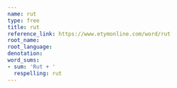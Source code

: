 ```yaml
---
name: rut
type: free
title: rut
reference_link: https://www.etymonline.com/word/rut
root_name: 
root_language: 
denotation: 
word_sums:
- sum: 'Rut + '
  respelling: rut
---
```

